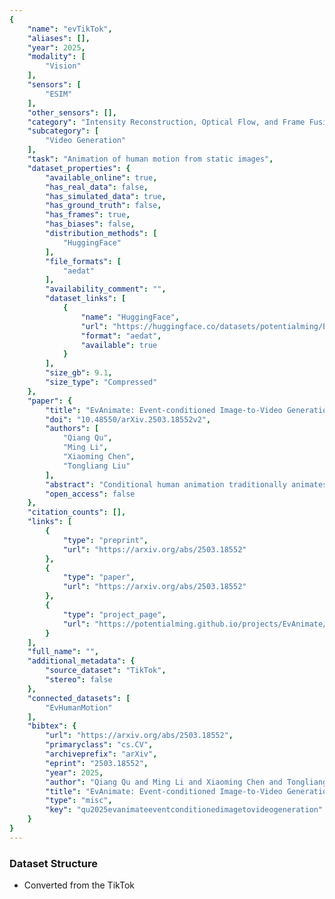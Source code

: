 ```yaml
---
{
    "name": "evTikTok",
    "aliases": [],
    "year": 2025,
    "modality": [
        "Vision"
    ],
    "sensors": [
        "ESIM"
    ],
    "other_sensors": [],
    "category": "Intensity Reconstruction, Optical Flow, and Frame Fusion",
    "subcategory": [
        "Video Generation"
    ],
    "task": "Animation of human motion from static images",
    "dataset_properties": {
        "available_online": true,
        "has_real_data": false,
        "has_simulated_data": true,
        "has_ground_truth": false,
        "has_frames": true,
        "has_biases": false,
        "distribution_methods": [
            "HuggingFace"
        ],
        "file_formats": [
            "aedat"
        ],
        "availability_comment": "",
        "dataset_links": [
            {
                "name": "HuggingFace",
                "url": "https://huggingface.co/datasets/potentialming/EvHumanMotion",
                "format": "aedat",
                "available": true
            }
        ],
        "size_gb": 9.1,
        "size_type": "Compressed"
    },
    "paper": {
        "title": "EvAnimate: Event-conditioned Image-to-Video Generation for Human Animation",
        "doi": "10.48550/arXiv.2503.18552v2",
        "authors": [
            "Qiang Qu",
            "Ming Li",
            "Xiaoming Chen",
            "Tongliang Liu"
        ],
        "abstract": "Conditional human animation traditionally animates static reference images using pose-based motion cues extracted from video data. However, these video-derived cues often suffer from low temporal resolution, motion blur, and unreliable performance under challenging lighting conditions. In contrast, event cameras inherently provide robust and high temporal-resolution motion information, offering resilience to motion blur, low-light environments, and exposure variations. In this paper, we propose EvAnimate, the first method leveraging event streams as robust and precise motion cues for conditional human image animation. Our approach is fully compatible with diffusion-based generative models, enabled by encoding asynchronous event data into a specialized three-channel representation with adaptive slicing rates and densities. High-quality and temporally coherent animations are achieved through a dual-branch architecture explicitly designed to exploit event-driven dynamics, significantly enhancing performance under challenging real-world conditions. Enhanced cross-subject generalization is further achieved using specialized augmentation strategies. To facilitate future research, we establish a new benchmarking, including simulated event data for training and validation, and a real-world event dataset capturing human actions under normal and challenging scenarios. The experiment results demonstrate that EvAnimate achieves high temporal fidelity and robust performance in scenarios where traditional video-derived cues fall short.",
        "open_access": false
    },
    "citation_counts": [],
    "links": [
        {
            "type": "preprint",
            "url": "https://arxiv.org/abs/2503.18552"
        },
        {
            "type": "paper",
            "url": "https://arxiv.org/abs/2503.18552"
        },
        {
            "type": "project_page",
            "url": "https://potentialming.github.io/projects/EvAnimate/"
        }
    ],
    "full_name": "",
    "additional_metadata": {
        "source_dataset": "TikTok",
        "stereo": false
    },
    "connected_datasets": [
        "EvHumanMotion"
    ],
    "bibtex": {
        "url": "https://arxiv.org/abs/2503.18552",
        "primaryclass": "cs.CV",
        "archiveprefix": "arXiv",
        "eprint": "2503.18552",
        "year": 2025,
        "author": "Qiang Qu and Ming Li and Xiaoming Chen and Tongliang Liu",
        "title": "EvAnimate: Event-conditioned Image-to-Video Generation for Human Animation",
        "type": "misc",
        "key": "qu2025evanimateeventconditionedimagetovideogeneration"
    }
}
---
```


### Dataset Structure

- Converted from the TikTok
